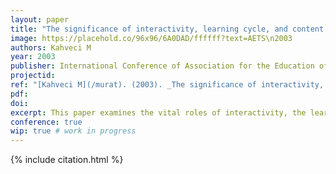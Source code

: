 ```yaml
---
layout: paper
title: "The significance of interactivity, learning cycle, and content knowledge in science teaching and teacher preparation programs"
image: https://placehold.co/96x96/6A0DAD/ffffff?text=AETS\n2003
authors: Kahveci M
year: 2003
publisher: International Conference of Association for the Education of Teachers of Science (AETS)
projectid:
ref: "[Kahveci M](/murat). (2003). _The significance of interactivity, learning cycle, and content knowledge in science teaching and teacher preparation programs_. Paper presented at the International Conference of Association for the Education of Teachers of Science (AETS). St. Louis Hyatt at Union Station, Missouri, USA. January 29 - February 2, 2003."
pdf:
doi:
excerpt: This paper examines the vital roles of interactivity, the learning cycle, and content knowledge in effective science teaching.
conference: true
wip: true # work in progress 
---
```


{% include citation.html %}